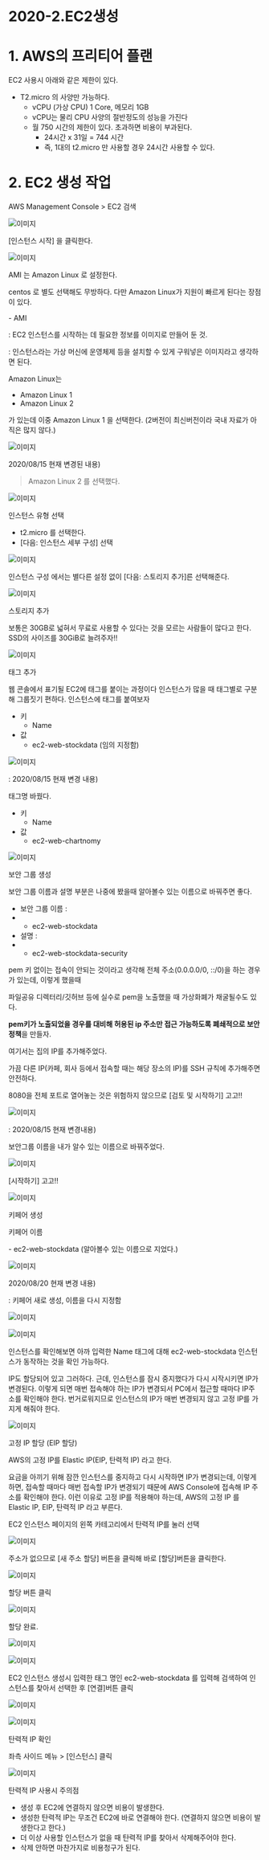 # 2020-2.EC2생성

# 1. AWS의 프리티어 플랜

EC2 사용시 아래와 같은 제한이 있다.

- T2.micro 의 사양만 가능하다.
  - vCPU (가상 CPU) 1 Core, 메모리 1GB
  - vCPU는 물리 CPU 사양의 절반정도의 성능을 가진다
  - 월 750 시간의 제한이 있다. 초과하면 비용이 부과된다. 
    - 24시간 x 31일 = 744 시간
    - 즉, 1대의 t2.micro 만 사용할 경우 24시간 사용할 수 있다.



# 2. EC2 생성 작업

AWS Management Console > EC2 검색

![이미지](./img/2020-2/1.png)



[인스턴스 시작] 을 클릭한다.

![이미지](./img/2020-2/2.png)

AMI 는 Amazon Linux 로 설정한다.

centos 로 별도 선택해도 무방하다. 다만 Amazon Linux가 지원이 빠르게 된다는 장점이 있다.

\- AMI

 : EC2 인스턴스를 시작하는 데 필요한 정보를 이미지로 만들어 둔 것. 

 : 인스턴스라는 가상 머신에 운영체제 등을 설치할 수 있게 구워넣은 이미지라고 생각하면 된다.

Amazon Linux는 

- Amazon Linux 1 
- Amazon Linux 2

가 있는데 이중 Amazon Linux 1 을 선택한다. (2버전이 최신버전이라 국내 자료가 아직은 많지 않다.)

![이미지](./img/2020-2/3.png)

2020/08/15 현재 변경된 내용)  

> Amazon Linux 2 를 선택했다.

![이미지](./img/2020-2/4.png)

인스턴스 유형 선택

- t2.micro 를 선택한다.
- [다음: 인스턴스 세부 구성] 선택

![이미지](./img/2020-2/5.png)

인스턴스 구성 에서는 별다른 설정 없이 [다음: 스토리지 추가]른 선택해준다.  

![이미지](./img/2020-2/6.png)

스토리지 추가  

보통은 30GB로 넓혀서 무료로 사용할 수 있다는 것을 모르는 사람들이 많다고 한다. SSD의 사이즈를 30GiB로 늘려주자!!  

![이미지](./img/2020-2/7.png)

태그 추가

웹 콘솔에서 표기될 EC2에 태그를 붙이는 과정이다 인스턴스가 많을 때 태그별로 구분해 그룹짓기 편하다. 인스턴스에 태그를 붙여보자

- 키
  - Name
- 값
  - ec2-web-stockdata (임의 지정함)

![이미지](./img/2020-2/8.png)

: 2020/08/15 현재 변경 내용)

태그명 바꿨다.

- 키
  - Name
- 값
  - ec2-web-chartnomy

![이미지](./img/2020-2/9.png)

보안 그룹 생성

보안 그룹 이름과 설명 부분은 나중에 봤을때 알아볼수 있는 이름으로 바꿔주면 좋다.

- 보안 그룹 이름 :
- - ec2-web-stockdata
- 설명 :
- - ec2-web-stockdata-security

pem 키 없이는 접속이 안되는 것이라고 생각해 전체 주소(0.0.0.0/0, ::/0)을 하는 경우가 있는데, 이렇게 했을때

파일공유 디렉터리/깃허브 등에 실수로 pem을 노출했을 때 가상화폐가 채굴될수도 있다. 

**pem키가 노출되었을 경우를 대비해 허용된 ip 주소만 접근 가능하도록 폐쇄적으로 보안정책**을 만들자.

여기서는 집의 IP를 추가해주었다.

가끔 다른 IP(카페, 회사 등에서 접속할 때는 해당 장소의 IP)를 SSH 규칙에 추가해주면 안전하다.

8080을 전체 포트로 열어놓는 것은 위험하지 않으므로 [검토 및 시작하기] 고고!!

![이미지](./img/2020-2/10.png)

: 2020/08/15 현재 변경내용)  

보안그룹 이름을 내가 알수 있는 이름으로 바꿔주었다.

![이미지](./img/2020-2/11.png)

[시작하기] 고고!!

![이미지](./img/2020-2/12.png)

키페어 생성  

키페어 이름  

 \- ec2-web-stockdata (알아볼수 있는 이름으로 지었다.)  

![이미지](./img/2020-2/13.png)  



2020/08/20 현재 변경 내용)

: 키페어 새로 생성, 이름을 다시 지정함

![이미지](./img/2020-2/14.png) 



![이미지](./img/2020-2/15.png)

인스턴스를 확인해보면 아까 입력한 Name 태그에 대해 ec2-web-stockdata 인스턴스가 동작하는 것을 확인 가능하다.

IP도 할당되어 있고 그러하다. 근데, 인스턴스를 잠시 중지했다가 다시 시작시키면 IP가 변경된다. 이렇게 되면 매번 접속해야 하는 IP가 변경되서 PC에서 접근할 때마다 IP주소를 확인해야 한다. 번거로워지므로 인스턴스의 IP가 매번 변경되지 않고 고정 IP를 가지게 해줘야 한다.

![이미지](./img/2020-2/16.png)

  

고정 IP 할당 (EIP 할당)  

AWS의 고정 IP를 Elastic IP(EIP, 탄력적 IP) 라고 한다. 

요금을 아끼기 위해 잠깐 인스턴스를 중지하고 다시 시작하면 IP가 변경되는데, 이렇게 하면, 접속할 때마다 매번 접속할 IP가 변경되기 때문에 AWS Console에 접속해 IP 주소를 확인해야 한다. 이런 이유로 고정 IP를 적용해야 하는데, AWS의 고정 IP 를 Elastic IP, EIP, 탄력적 IP 라고 부른다.

EC2 인스턴스 페이지의 왼쪽 카테고리에서 탄력적 IP를 눌러 선택 

![이미지](./img/2020-2/17.png)



주소가 없으므로 [새 주소 할당] 버튼을 클릭해 바로 [할당]버튼을 클릭한다.

![이미지](./img/2020-2/18.png)

할당 버튼 클릭

![이미지](./img/2020-2/19.png)



할당 완료.

![이미지](./img/2020-2/20.png)

  

![이미지](./img/2020-2/21.png)

EC2 인스턴스 생성시 입력한 태그 명인 ec2-web-stockdata 를 입력해 검색하여 인스턴스를 찾아서 선택한 후 [연결]버튼 클릭  

![이미지](./img/2020-2/22.png)



![이미지](./img/2020-2/23.png)



탄력적 IP 확인  

좌측 사이드 메뉴 > [인스턴스] 클릭  

![이미지](./img/2020-2/24.png)

탄력적 IP 사용시 주의점

- 생성 후 EC2에 연결하지 않으면 비용이 발생한다. 
- 생성한 탄력적 IP는 무조건 EC2에 바로 연결해야 한다. (연결하지 않으면 비용이 발생한다고 한다.)
- 더 이상 사용할 인스턴스가 없을 때 탄력적 IP를 찾아서 삭제해주어야 한다.
- 삭제 안하면 마찬가지로 비용청구가 된다.

